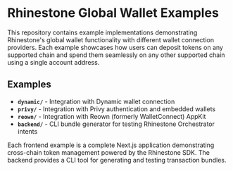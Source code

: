 # Rhinestone Global Wallet Examples

This repository contains example implementations demonstrating Rhinestone's global wallet functionality with different wallet connection providers. Each example showcases how users can deposit tokens on any supported chain and spend them seamlessly on any other supported chain using a single account address.

## Examples

- **`dynamic/`** - Integration with Dynamic wallet connection
- **`privy/`** - Integration with Privy authentication and embedded wallets
- **`reown/`** - Integration with Reown (formerly WalletConnect) AppKit
- **`backend/`** - CLI bundle generator for testing Rhinestone Orchestrator intents

Each frontend example is a complete Next.js application demonstrating cross-chain token management powered by the Rhinestone SDK. The backend provides a CLI tool for generating and testing transaction bundles.
